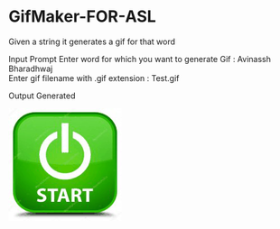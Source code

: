 # GifMaker-FOR-ASL
Given a string it generates a gif for that word

Input Prompt
Enter word for which you want to generate Gif : Avinassh Bharadhwaj <br />
Enter gif filename with .gif extension : Test.gif 

Output Generated

<img src="Test.gif" width="200" height="200" />
